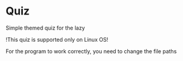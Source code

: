 # Quiz
Simple themed quiz for the lazy

!This quiz is supported only on Linux OS!

For the program to work correctly, you need to change the file paths
